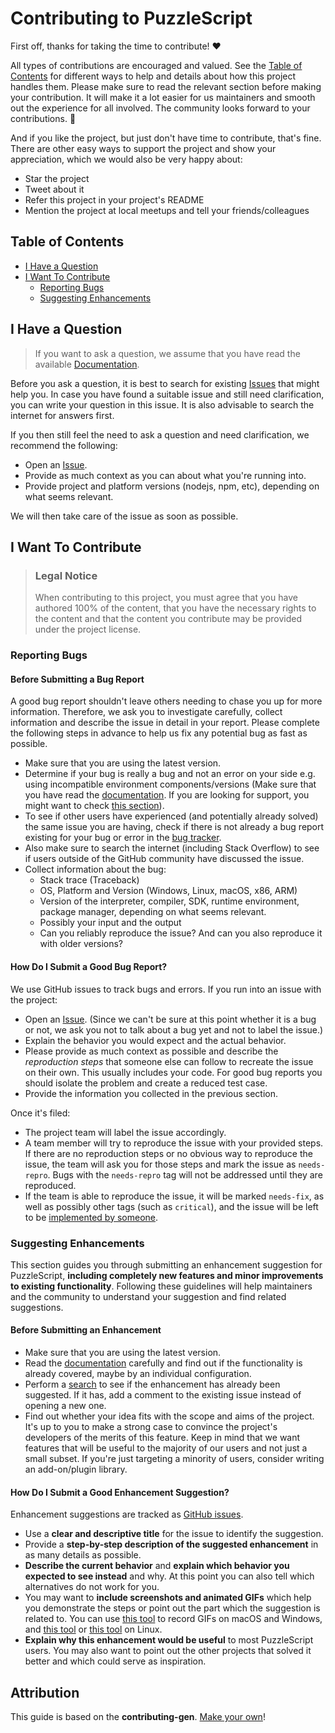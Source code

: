 <!-- omit in toc -->
# Contributing to PuzzleScript

First off, thanks for taking the time to contribute! ❤️

All types of contributions are encouraged and valued. See the [Table of
Contents](#table-of-contents) for different ways to help and details about how
this project handles them. Please make sure to read the relevant section before
making your contribution. It will make it a lot easier for us maintainers and
smooth out the experience for all involved. The community looks forward to your
contributions. 🎉

And if you like the project, but just don't have time to contribute, that's
fine. There are other easy ways to support the project and show your
appreciation, which we would also be very happy about:
- Star the project
- Tweet about it
- Refer this project in your project's README
- Mention the project at local meetups and tell your friends/colleagues

<!-- omit in toc -->
## Table of Contents

- [I Have a Question](#i-have-a-question)
- [I Want To Contribute](#i-want-to-contribute)
  - [Reporting Bugs](#reporting-bugs)
  - [Suggesting Enhancements](#suggesting-enhancements)

## I Have a Question

> If you want to ask a question, we assume that you have read the available
> [Documentation](https://www.puzzlescript.net/Documentation/documentation.html).

Before you ask a question, it is best to search for existing
[Issues](https://github.com/increpare/PuzzleScript/issues) that might help you.
In case you have found a suitable issue and still need clarification, you can
write your question in this issue. It is also advisable to search the internet
for answers first.

If you then still feel the need to ask a question and need clarification, we
recommend the following:

- Open an [Issue](https://github.com/increpare/PuzzleScript/issues/new).
- Provide as much context as you can about what you're running into.
- Provide project and platform versions (nodejs, npm, etc), depending on what
    seems relevant.

We will then take care of the issue as soon as possible.

## I Want To Contribute

> ### Legal Notice <!-- omit in toc -->
> When contributing to this project, you must agree that you have authored 100%
> of the content, that you have the necessary rights to the content and that the
> content you contribute may be provided under the project license.

### Reporting Bugs

<!-- omit in toc -->
#### Before Submitting a Bug Report
A good bug report shouldn't leave others needing to chase you up for more
information. Therefore, we ask you to investigate carefully, collect information
and describe the issue in detail in your report. Please complete the following
steps in advance to help us fix any potential bug as fast as possible.

- Make sure that you are using the latest version.
- Determine if your bug is really a bug and not an error on your side e.g. using
    incompatible environment components/versions (Make sure that you have read
    the
    [documentation](https://www.puzzlescript.net/Documentation/documentation.html).
    If you are looking for support, you might want to check [this
    section](#i-have-a-question)).
- To see if other users have experienced (and potentially already solved) the
    same issue you are having, check if there is not already a bug report
    existing for your bug or error in the [bug
    tracker](https://github.com/increpare/PuzzleScriptissues?q=label%3Abug).
- Also make sure to search the internet (including Stack Overflow) to see if
    users outside of the GitHub community have discussed the issue.
- Collect information about the bug:
  - Stack trace (Traceback)
  - OS, Platform and Version (Windows, Linux, macOS, x86, ARM)
  - Version of the interpreter, compiler, SDK, runtime environment, package
    manager, depending on what seems relevant.
  - Possibly your input and the output
  - Can you reliably reproduce the issue? And can you also reproduce it with
    older versions?

<!-- omit in toc -->
#### How Do I Submit a Good Bug Report?
We use GitHub issues to track bugs and errors. If you run into an issue with the
project:

- Open an [Issue](https://github.com/increpare/PuzzleScript/issues/new). (Since
    we can't be sure at this point whether it is a bug or not, we ask you not to
    talk about a bug yet and not to label the issue.)
- Explain the behavior you would expect and the actual behavior.
- Please provide as much context as possible and describe the *reproduction
    steps* that someone else can follow to recreate the issue on their own. This
    usually includes your code. For good bug reports you should isolate the
    problem and create a reduced test case.
- Provide the information you collected in the previous section.

Once it's filed:

- The project team will label the issue accordingly.
- A team member will try to reproduce the issue with your provided steps. If
    there are no reproduction steps or no obvious way to reproduce the issue,
    the team will ask you for those steps and mark the issue as `needs-repro`.
    Bugs with the `needs-repro` tag will not be addressed until they are
    reproduced.
- If the team is able to reproduce the issue, it will be marked `needs-fix`, as
    well as possibly other tags (such as `critical`), and the issue will be left
    to be [implemented by someone](#your-first-code-contribution).

### Suggesting Enhancements
This section guides you through submitting an enhancement suggestion for
PuzzleScript, **including completely new features and minor improvements to
existing functionality**. Following these guidelines will help maintainers and
the community to understand your suggestion and find related suggestions.

<!-- omit in toc -->
#### Before Submitting an Enhancement
- Make sure that you are using the latest version.
- Read the
    [documentation](https://www.puzzlescript.net/Documentation/documentation.html)
    carefully and find out if the functionality is already covered, maybe by an
    individual configuration.
- Perform a [search](https://github.com/increpare/PuzzleScript/issues) to see if
    the enhancement has already been suggested. If it has, add a comment to the
    existing issue instead of opening a new one.
- Find out whether your idea fits with the scope and aims of the project. It's
    up to you to make a strong case to convince the project's developers of the
    merits of this feature. Keep in mind that we want features that will be
    useful to the majority of our users and not just a small subset. If you're
    just targeting a minority of users, consider writing an add-on/plugin
    library.

<!-- omit in toc -->
#### How Do I Submit a Good Enhancement Suggestion?

Enhancement suggestions are tracked as [GitHub
issues](https://github.com/increpare/PuzzleScript/issues).

- Use a **clear and descriptive title** for the issue to identify the
    suggestion.
- Provide a **step-by-step description of the suggested enhancement** in as many
    details as possible.
- **Describe the current behavior** and **explain which behavior you expected to
    see instead** and why. At this point you can also tell which alternatives do
    not work for you.
- You may want to **include screenshots and animated GIFs** which help you
    demonstrate the steps or point out the part which the suggestion is related
    to. You can use [this tool](https://www.cockos.com/licecap/) to record GIFs
    on macOS and Windows, and [this
    tool](https://github.com/colinkeenan/silentcast) or [this
    tool](https://github.com/GNOME/byzanz) on Linux. <!-- this should only be
    included if the project has a GUI -->
- **Explain why this enhancement would be useful** to most PuzzleScript users.
    You may also want to point out the other projects that solved it better and
    which could serve as inspiration.

<!-- TODO: More sections we could add in the future
### Your First Code Contribution
Include Setup of env, IDE and typical getting started instructions?

### Improving The Documentation
Updating, improving and correcting the documentation

## Styleguides
### Commit Messages
-->

<!-- omit in toc -->
## Attribution
This guide is based on the **contributing-gen**. [Make your
own](https://github.com/bttger/contributing-gen)!
